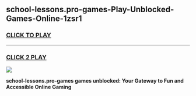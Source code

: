 
## school-lessons.pro-games-Play-Unblocked-Games-Online-1zsr1
<h3>
<a href="https://premium76.site?title=school-lessons.pro-games&ref=24A">CLICK TO PLAY</a></h3>
<hr>

<h3>
<a href="https://premium76.site?title=school-lessons.pro-games&ref=24A">CLICK 2 PLAY</a>
  
</h3>

<a href="https://premium76.site?title=school-lessons.pro-games&ref=24A"><img src="https://clearcache.store/games.png"></a>


**school-lessons.pro-games games unblocked: Your Gateway to Fun and Accessible Online Gaming**
